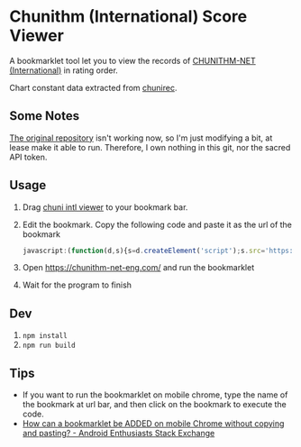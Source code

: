 # Chunithm (International) Score Viewer

A bookmarklet tool let you to view the records of [CHUNITHM-NET (International)](https://chunithm-net-eng.com/) in rating order.

Chart constant data extracted from [chunirec](https://chunirec.net/dev/api/1.3/docs).

## Some Notes

[The original repository](https://github.com/kyroslee/chuni_intl_viewer) isn't working now, so I'm just modifying a bit, at lease make it able to run. Therefore, I own nothing in this git, nor the sacred API token.

## Usage

1. Drag [chuni intl viewer](https://github.com/kyroslee/chuni_intl_viewer) to your bookmark bar.
2. Edit the bookmark. Copy the following code and paste it as the url of the bookmark

    ```js
    javascript:(function(d,s){s=d.createElement('script');s.src='https://cdn.jsdelivr.net/gh/Dogeon188/chuni_new_intl_viewer/main.min.js?'+Date.now();d.getElementsByTagName('head')[0].appendChild(s);})(document);
    ```

3. Open <https://chunithm-net-eng.com/> and run the bookmarklet
4. Wait for the program to finish

## Dev

1. `npm install`
2. `npm run build`

## Tips

- If you want to run the bookmarklet on mobile chrome, type the name of the bookmark at url bar, and then click on the bookmark to execute the code.
- [How can a bookmarklet be ADDED on mobile Chrome without copying and pasting? - Android Enthusiasts Stack Exchange](https://android.stackexchange.com/questions/159308/how-can-a-bookmarklet-be-added-on-mobile-chrome-without-copying-and-pasting)
